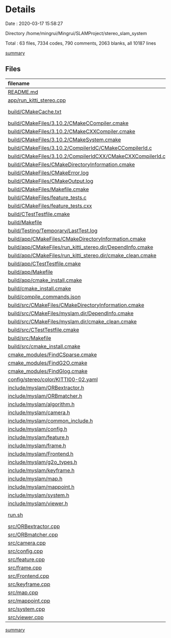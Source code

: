 # Details

Date : 2020-03-17 15:58:27

Directory /home/mingrui/Mingrui/SLAMProject/stereo_slam_system

Total : 63 files,  7334 codes, 790 comments, 2063 blanks, all 10187 lines

[summary](results.md)

## Files
| filename | language | code | comment | blank | total |
| :--- | :--- | ---: | ---: | ---: | ---: |
| [README.md](/README.md) | Markdown | 8 | 0 | 9 | 17 |
| [app/run_kitti_stereo.cpp](/app/run_kitti_stereo.cpp) | C++ | 88 | 8 | 32 | 128 |
| [build/CMakeCache.txt](/build/CMakeCache.txt) | CMake Cache | 402 | 0 | 111 | 513 |
| [build/CMakeFiles/3.10.2/CMakeCCompiler.cmake](/build/CMakeFiles/3.10.2/CMakeCCompiler.cmake) | CMake | 57 | 0 | 17 | 74 |
| [build/CMakeFiles/3.10.2/CMakeCXXCompiler.cmake](/build/CMakeFiles/3.10.2/CMakeCXXCompiler.cmake) | CMake | 59 | 0 | 17 | 76 |
| [build/CMakeFiles/3.10.2/CMakeSystem.cmake](/build/CMakeFiles/3.10.2/CMakeSystem.cmake) | CMake | 10 | 0 | 6 | 16 |
| [build/CMakeFiles/3.10.2/CompilerIdC/CMakeCCompilerId.c](/build/CMakeFiles/3.10.2/CompilerIdC/CMakeCCompilerId.c) | C | 449 | 51 | 99 | 599 |
| [build/CMakeFiles/3.10.2/CompilerIdCXX/CMakeCXXCompilerId.cpp](/build/CMakeFiles/3.10.2/CompilerIdCXX/CMakeCXXCompilerId.cpp) | C++ | 427 | 53 | 97 | 577 |
| [build/CMakeFiles/CMakeDirectoryInformation.cmake](/build/CMakeFiles/CMakeDirectoryInformation.cmake) | CMake | 12 | 0 | 5 | 17 |
| [build/CMakeFiles/CMakeError.log](/build/CMakeFiles/CMakeError.log) | Log | 48 | 0 | 8 | 56 |
| [build/CMakeFiles/CMakeOutput.log](/build/CMakeFiles/CMakeOutput.log) | Log | 594 | 0 | 68 | 662 |
| [build/CMakeFiles/Makefile.cmake](/build/CMakeFiles/Makefile.cmake) | CMake | 72 | 0 | 6 | 78 |
| [build/CMakeFiles/feature_tests.c](/build/CMakeFiles/feature_tests.c) | C | 31 | 0 | 4 | 35 |
| [build/CMakeFiles/feature_tests.cxx](/build/CMakeFiles/feature_tests.cxx) | C++ | 402 | 0 | 4 | 406 |
| [build/CTestTestfile.cmake](/build/CTestTestfile.cmake) | CMake | 8 | 0 | 1 | 9 |
| [build/Makefile](/build/Makefile) | Makefile | 78 | 46 | 51 | 175 |
| [build/Testing/Temporary/LastTest.log](/build/Testing/Temporary/LastTest.log) | Log | 3 | 0 | 1 | 4 |
| [build/app/CMakeFiles/CMakeDirectoryInformation.cmake](/build/app/CMakeFiles/CMakeDirectoryInformation.cmake) | CMake | 12 | 0 | 5 | 17 |
| [build/app/CMakeFiles/run_kitti_stereo.dir/DependInfo.cmake](/build/app/CMakeFiles/run_kitti_stereo.dir/DependInfo.cmake) | CMake | 29 | 0 | 5 | 34 |
| [build/app/CMakeFiles/run_kitti_stereo.dir/cmake_clean.cmake](/build/app/CMakeFiles/run_kitti_stereo.dir/cmake_clean.cmake) | CMake | 9 | 0 | 2 | 11 |
| [build/app/CTestTestfile.cmake](/build/app/CTestTestfile.cmake) | CMake | 6 | 0 | 1 | 7 |
| [build/app/Makefile](/build/app/Makefile) | Makefile | 91 | 44 | 58 | 193 |
| [build/app/cmake_install.cmake](/build/app/cmake_install.cmake) | CMake | 33 | 0 | 7 | 40 |
| [build/cmake_install.cmake](/build/cmake_install.cmake) | CMake | 47 | 0 | 10 | 57 |
| [build/compile_commands.json](/build/compile_commands.json) | JSON | 62 | 0 | 0 | 62 |
| [build/src/CMakeFiles/CMakeDirectoryInformation.cmake](/build/src/CMakeFiles/CMakeDirectoryInformation.cmake) | CMake | 12 | 0 | 5 | 17 |
| [build/src/CMakeFiles/myslam.dir/DependInfo.cmake](/build/src/CMakeFiles/myslam.dir/DependInfo.cmake) | CMake | 38 | 0 | 5 | 43 |
| [build/src/CMakeFiles/myslam.dir/cmake_clean.cmake](/build/src/CMakeFiles/myslam.dir/cmake_clean.cmake) | CMake | 19 | 0 | 2 | 21 |
| [build/src/CTestTestfile.cmake](/build/src/CTestTestfile.cmake) | CMake | 6 | 0 | 1 | 7 |
| [build/src/Makefile](/build/src/Makefile) | Makefile | 271 | 74 | 148 | 493 |
| [build/src/cmake_install.cmake](/build/src/cmake_install.cmake) | CMake | 33 | 0 | 7 | 40 |
| [cmake_modules/FindCSparse.cmake](/cmake_modules/FindCSparse.cmake) | CMake | 25 | 0 | 3 | 28 |
| [cmake_modules/FindG2O.cmake](/cmake_modules/FindG2O.cmake) | CMake | 98 | 0 | 16 | 114 |
| [cmake_modules/FindGlog.cmake](/cmake_modules/FindGlog.cmake) | CMake | 192 | 0 | 18 | 210 |
| [config/stereo/color/KITTI00-02.yaml](/config/stereo/color/KITTI00-02.yaml) | YAML | 31 | 22 | 16 | 69 |
| [include/myslam/ORBextractor.h](/include/myslam/ORBextractor.h) | C++ | 69 | 26 | 33 | 128 |
| [include/myslam/ORBmatcher.h](/include/myslam/ORBmatcher.h) | C++ | 40 | 38 | 30 | 108 |
| [include/myslam/algorithm.h](/include/myslam/algorithm.h) | C++ | 26 | 8 | 10 | 44 |
| [include/myslam/camera.h](/include/myslam/camera.h) | C++ | 31 | 0 | 16 | 47 |
| [include/myslam/common_include.h](/include/myslam/common_include.h) | C++ | 94 | 10 | 17 | 121 |
| [include/myslam/config.h](/include/myslam/config.h) | C++ | 19 | 2 | 12 | 33 |
| [include/myslam/feature.h](/include/myslam/feature.h) | C++ | 22 | 7 | 16 | 45 |
| [include/myslam/frame.h](/include/myslam/frame.h) | C++ | 25 | 2 | 24 | 51 |
| [include/myslam/Frontend.h](/include/myslam/Frontend.h) | C++ | 53 | 20 | 40 | 113 |
| [include/myslam/g2o_types.h](/include/myslam/g2o_types.h) | C++ | 117 | 7 | 29 | 153 |
| [include/myslam/keyframe.h](/include/myslam/keyframe.h) | C++ | 26 | 2 | 23 | 51 |
| [include/myslam/map.h](/include/myslam/map.h) | C++ | 33 | 5 | 26 | 64 |
| [include/myslam/mappoint.h](/include/myslam/mappoint.h) | C++ | 33 | 4 | 33 | 70 |
| [include/myslam/system.h](/include/myslam/system.h) | C++ | 29 | 4 | 23 | 56 |
| [include/myslam/viewer.h](/include/myslam/viewer.h) | C++ | 50 | 3 | 40 | 93 |
| [run.sh](/run.sh) | Shell Script | 1 | 0 | 1 | 2 |
| [src/ORBextractor.cpp](/src/ORBextractor.cpp) | C++ | 929 | 142 | 182 | 1,253 |
| [src/ORBmatcher.cpp](/src/ORBmatcher.cpp) | C++ | 1,197 | 104 | 371 | 1,672 |
| [src/camera.cpp](/src/camera.cpp) | C++ | 25 | 0 | 10 | 35 |
| [src/config.cpp](/src/config.cpp) | C++ | 21 | 0 | 5 | 26 |
| [src/feature.cpp](/src/feature.cpp) | C++ | 7 | 4 | 13 | 24 |
| [src/frame.cpp](/src/frame.cpp) | C++ | 18 | 4 | 9 | 31 |
| [src/Frontend.cpp](/src/Frontend.cpp) | C++ | 309 | 45 | 90 | 444 |
| [src/keyframe.cpp](/src/keyframe.cpp) | C++ | 42 | 7 | 30 | 79 |
| [src/map.cpp](/src/map.cpp) | C++ | 88 | 24 | 33 | 145 |
| [src/mappoint.cpp](/src/mappoint.cpp) | C++ | 32 | 5 | 12 | 49 |
| [src/system.cpp](/src/system.cpp) | C++ | 46 | 8 | 27 | 81 |
| [src/viewer.cpp](/src/viewer.cpp) | C++ | 190 | 11 | 63 | 264 |

[summary](results.md)